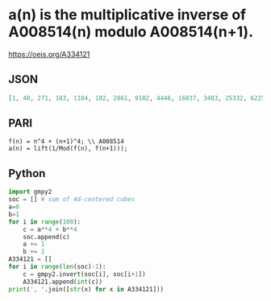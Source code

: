 # a\(n\) is the multiplicative inverse of A008514\(n\) modulo A008514\(n\+1\)\.
https://oeis.org/A334121
## JSON
```JSON
[1, 40, 271, 183, 1184, 102, 2861, 9102, 4446, 16837, 3483, 25332, 62253, 30739, 88410, 26394, 111803, 2177, 123512, 298353, 110585, 346624, 55398, 366215, 782616, 335806, 866645, 228189, 893798, 9628, 832307, 1873716, 643300, 1905211, 280161, 1793338, 3647187]
```
## PARI
```PARI
f(n) = n^4 + (n+1)^4; \\ A008514
a(n) = lift(1/Mod(f(n), f(n+1)));
```
## Python
```Python
import gmpy2
soc = [] # sum of 4d-centered cubes
a=0
b=1
for i in range(100):
    c = a**4 + b**4
    soc.append(c)
    a += 1
    b += 1
A334121 = []
for i in range(len(soc)-1):
    c = gmpy2.invert(soc[i], soc[i+1])
    A334121.append(int(c))
print(', '.join([str(x) for x in A334121]))
```
